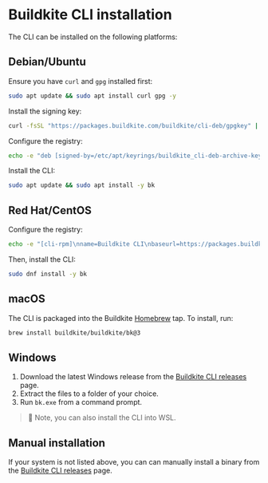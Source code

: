 # Buildkite CLI installation

The CLI can be installed on the following platforms:

## Debian/Ubuntu

Ensure you have `curl` and `gpg` installed first:

```sh
sudo apt update && sudo apt install curl gpg -y
```

Install the signing key:

```sh
curl -fsSL "https://packages.buildkite.com/buildkite/cli-deb/gpgkey" | sudo gpg --dearmor -o /etc/apt/keyrings/buildkite_cli-deb-archive-keyring.gpg
```

Configure the registry:

```sh
echo -e "deb [signed-by=/etc/apt/keyrings/buildkite_cli-deb-archive-keyring.gpg] https://packages.buildkite.com/buildkite/cli-deb/any/ any main\ndeb-src [signed-by=/etc/apt/keyrings/buildkite_cli-deb-archive-keyring.gpg] https://packages.buildkite.com/buildkite/cli-deb/any/ any main" | sudo tee /etc/apt/sources.list.d/buildkite-buildkite-cli-deb.list
```

Install the CLI:

```sh
sudo apt update && sudo apt install -y bk
```

## Red Hat/CentOS

Configure the registry:

```sh
echo -e "[cli-rpm]\nname=Buildkite CLI\nbaseurl=https://packages.buildkite.com/buildkite/cli-rpm/rpm_any/rpm_any/\$basearch\nenabled=1\nrepo_gpgcheck=1\ngpgcheck=0\ngpgkey=https://packages.buildkite.com/buildkite/cli-rpm/gpgkey\npriority=1" | sudo tee /etc/yum.repos.d/cli-rpm.repo
```

Then, install the CLI:

```sh
sudo dnf install -y bk
```

## macOS

The CLI is packaged into the Buildkite [Homebrew](http://brew.sh/) tap. To install, run:

```sh
brew install buildkite/buildkite/bk@3
```

## Windows

1. Download the latest Windows release from the [Buildkite CLI releases](https://github.com/buildkite/cli/releases) page.
2. Extract the files to a folder of your choice.
3. Run `bk.exe` from a command prompt.

> 📘
> Note, you can also install the CLI into WSL.

## Manual installation

If your system is not listed above, you can can manually install a binary from the [Buildkite CLI releases](https://github.com/buildkite/cli/releases) page.
